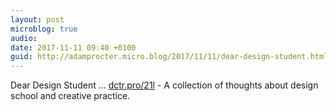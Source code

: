 ```yaml
---
layout: post
microblog: true
audio: 
date: 2017-11-11 09:40 +0100
guid: http://adamprocter.micro.blog/2017/11/11/dear-design-student.html
---
```

Dear Design Student ... [dctr.pro/21l](http://dctr.pro/21l) - A collection of thoughts about design school and creative practice. 
